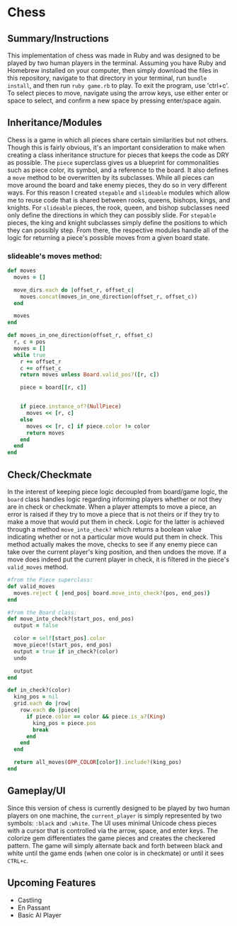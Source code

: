 # Chess

## Summary/Instructions
This implementation of chess was made in Ruby and was designed to be played by two human players in the terminal. Assuming you have Ruby and Homebrew installed on your computer, then simply download the files in this repository, navigate to that directory in your terminal, run `bundle install`, and then run `ruby game.rb` to play. To exit the program, use 'ctrl+c'. To select pieces to move, navigate using the arrow keys, use either enter or space to select, and confirm a new space by pressing enter/space again.

## Inheritance/Modules
Chess is a game in which all pieces share certain similarities but not others. Though this is fairly obvious, it's an important consideration to make when creating a class inheritance structure for pieces that keeps the code as DRY as possible. The `piece` superclass gives us a blueprint for commonalities such as piece color, its symbol, and a reference to the board. It also defines a `move` method to be overwritten by its subclasses. While all pieces can move around the board and take enemy pieces, they do so in very different ways. For this reason I created `stepable` and `slideable` modules which allow me to reuse code that is shared between rooks, queens, bishops, kings, and knights. For `slideable` pieces, the rook, queen, and bishop subclasses need only define the directions in which they can possibly slide. For `stepable` pieces, the king and knight subclasses simply define the positions to which they can possibly step. From there, the respective modules handle all of the logic for returning a piece's possible moves from a given board state.

### slideable's moves method:
```ruby
def moves
  moves = []

  move_dirs.each do |offset_r, offset_c|
    moves.concat(moves_in_one_direction(offset_r, offset_c))
  end

  moves
end

def moves_in_one_direction(offset_r, offset_c)
  r, c = pos
  moves = []
  while true
    r += offset_r
    c += offset_c
    return moves unless Board.valid_pos?([r, c])

    piece = board[[r, c]]


    if piece.instance_of?(NullPiece)
      moves << [r, c]
    else
      moves << [r, c] if piece.color != color
      return moves
    end
  end
end
```

## Check/Checkmate
In the interest of keeping piece logic decoupled from board/game logic, the `board` class handles logic regarding informing players whether or not they are in check or checkmate. When a player attempts to move a piece, an error is raised if they try to move a piece that is not theirs or if they try to make a move that would put them in check. Logic for the latter is achieved through a method `move_into_check?` which returns a boolean value indicating whether or not a particular move would put them in check. This method actually makes the move, checks to see if any enemy piece can take over the current player's king position, and then undoes the move. If a move does indeed put the current player in check, it is filtered in the piece's `valid_moves` method.

```ruby
#from the Piece superclass:
def valid_moves
  moves.reject { |end_pos| board.move_into_check?(pos, end_pos)}
end

#from the Board class:
def move_into_check?(start_pos, end_pos)
  output = false

  color = self[start_pos].color
  move_piece!(start_pos, end_pos)
  output = true if in_check?(color)
  undo

  output
end

def in_check?(color)
  king_pos = nil
  grid.each do |row|
    row.each do |piece|
      if piece.color == color && piece.is_a?(King)
        king_pos = piece.pos
        break
      end
    end
  end

  return all_moves(OPP_COLOR[color]).include?(king_pos)
end
```

## Gameplay/UI
Since this version of chess is currently designed to be played by two human players on one machine, the `current_player` is simply represented by two symbols: `:black` and `:white`. The UI uses minimal Unicode chess pieces with a cursor that is controlled via the arrow, space, and enter keys. The colorize gem differentiates the game pieces and creates the checkered pattern. The game will simply alternate back and forth between black and white until the game ends (when one color is in checkmate) or until it sees `CTRL+c`. 

## Upcoming Features
* Castling
* En Passant
* Basic AI Player
